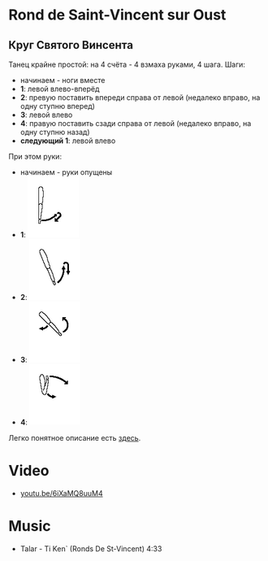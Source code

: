 Rond de Saint-Vincent sur Oust
==============================
Круг Cвятого Винсента
---------------------

Танец крайне простой: на 4 счёта - 4 взмаха руками, 4 шага. Шаги:
* начинаем - ноги вместе
* **1**: левой влево-вперёд
* **2**: превую поставить впереди справа от левой (недалеко вправо, на одну ступню вперед)
* **3**: левой влево
* **4**: правую поставить сзади справа от левой (недалеко вправо, на одну ступню назад)
* **следующий 1**: левой влево

При этом руки:

* начинаем - руки опущены
* **1**: ![1](rond-de-saint-vincent/rond_de_saint-vincent_bras_1.gif)
* **2**: ![2](rond-de-saint-vincent/rond_de_saint-vincent_bras_2.gif)
* **3**: ![3](rond-de-saint-vincent/rond_de_saint-vincent_bras_3.gif)
* **4**: ![4](rond-de-saint-vincent/rond_de_saint-vincent_bras_4.gif)

Легко понятное описание есть [здесь](https://translate.google.ru/translate?sl=fr&tl=ru&js=y&prev=_t&hl=en&ie=UTF-8&u=http%3A%2F%2Fdansesbretonnes.gwalarn.org%2Fdanses%2Frond_de_saint-vincent_sur_oust.html&edit-text=).

Video
=====
* [youtu.be/6iXaMQ8uuM4](https://www.youtube.com/watch?v=6iXaMQ8uuM4)


Music
=====
* Talar - Ti Ken` (Ronds De St-Vincent) 4:33
